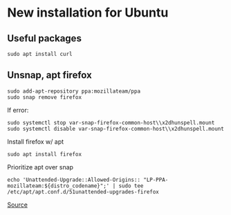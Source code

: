 # New installation for Ubuntu
## Useful packages
```
sudo apt install curl
```
## Unsnap, apt firefox
```
sudo add-apt-repository ppa:mozillateam/ppa
sudo snap remove firefox
```
If error:
```
sudo systemctl stop var-snap-firefox-common-host\\x2dhunspell.mount
sudo systemctl disable var-snap-firefox-common-host\\x2dhunspell.mount
```
Install firefox w/ apt
```
sudo apt install firefox
```
Prioritize apt over snap
```
echo 'Unattended-Upgrade::Allowed-Origins:: "LP-PPA-mozillateam:${distro_codename}";' | sudo tee /etc/apt/apt.conf.d/51unattended-upgrades-firefox
```

[Source](https://askubuntu.com/questions/1399383/how-to-install-firefox-as-a-traditional-deb-package-without-snap-in-ubuntu-22)
